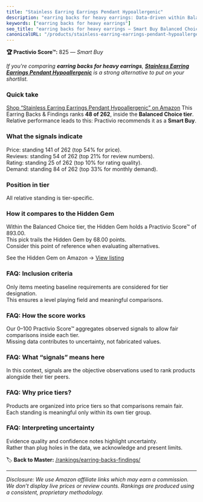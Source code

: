 ```yaml
---
title: "Stainless Earring Earrings Pendant Hypoallergenic"
description: "earring backs for heavy earrings: Data-driven within Balanced Choice ranking using the Practivio Score™. Positioned by quality, value, demand, findability, mom…"
keywords: ["earring backs for heavy earrings"]
seo_title: "earring backs for heavy earrings — Smart Buy Balanced Choice (2025)"
canonicalURL: "/products/stainless-earring-earrings-pendant-hypoallergenic-B099KC1T6X/"
---
```


**🏆 Practivio Score™:** 825 — _Smart Buy_


*If you're comparing **earring backs for heavy earrings**, **[Stainless Earring Earrings Pendant Hypoallergenic](https://www.amazon.com/dp/B099KC1T6X?tag=practivio-20)** is a strong alternative to put on your shortlist.*
### Quick take
[Shop “Stainless Earring Earrings Pendant Hypoallergenic” on Amazon](https://www.amazon.com/dp/B099KC1T6X?tag=practivio-20)
This Earring Backs & Findings ranks **48 of 262**, inside the **Balanced Choice tier**.  
Relative performance leads to this: Practivio recommends it as a **Smart Buy**.

### What the signals indicate
Price: standing 141 of 262 (top 54% for price).  
Reviews: standing 54 of 262 (top 21% for review numbers).  
Rating: standing 25 of 262 (top 10% for rating quality).  
Demand: standing 84 of 262 (top 33% for monthly demand).

### Position in tier
All relative standing is tier-specific.

### How it compares to the Hidden Gem
Within the Balanced Choice tier, the Hidden Gem holds a Practivio Score™ of 893.00.  
This pick trails the Hidden Gem by 68.00 points.  
Consider this point of reference when evaluating alternatives.  

See the Hidden Gem on Amazon → [View listing](https://www.amazon.com/dp/B083428HLR?tag=practivio-20)

### FAQ: Inclusion criteria
Only items meeting baseline requirements are considered for tier designation.  
This ensures a level playing field and meaningful comparisons.

### FAQ: How the score works
Our 0–100 Practivio Score™ aggregates observed signals to allow fair comparisons inside each tier.  
Missing data contributes to uncertainty, not fabricated values.

### FAQ: What “signals” means here
In this context, signals are the objective observations used to rank products alongside their tier peers.

### FAQ: Why price tiers?
Products are organized into price tiers so that comparisons remain fair.  
Each standing is meaningful only within its own tier group.

### FAQ: Interpreting uncertainty
Evidence quality and confidence notes highlight uncertainty.  
Rather than plug holes in the data, we acknowledge and present limits.


🏷️ **Back to Master:** [/rankings/earring-backs-findings/](/rankings/earring-backs-findings/)

---
_Disclosure: We use Amazon affiliate links which may earn a commission. We don’t display live prices or review counts. Rankings are produced using a consistent, proprietary methodology._
